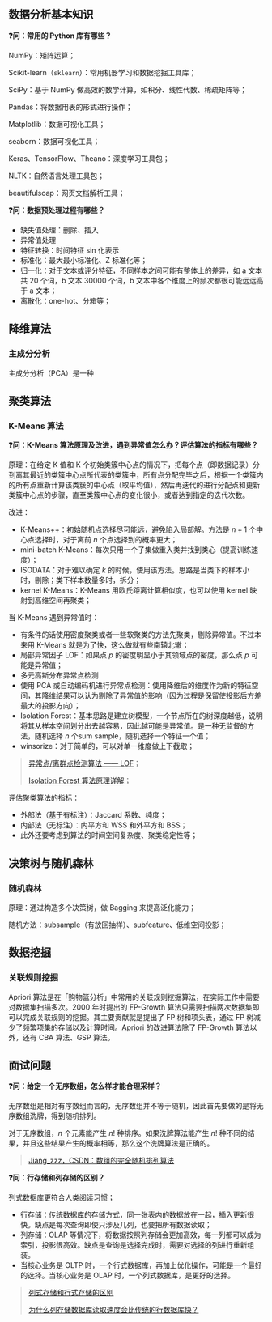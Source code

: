 ## 数据分析基本知识

**❓问：常用的 Python 库有哪些？**

NumPy：矩阵运算；

Scikit-learn（`sklearn`）：常用机器学习和数据挖掘工具库；

SciPy：基于 NumPy 做高效的数学计算，如积分、线性代数、稀疏矩阵等；

Pandas：将数据用表的形式进行操作；

Matplotlib：数据可视化工具；

seaborn：数据可视化工具；

Keras、TensorFlow、Theano：深度学习工具包；

NLTK：自然语言处理工具包；

beautifulsoap：网页文档解析工具；

**❓问：数据预处理过程有哪些？**

- 缺失值处理：删除、插入
- 异常值处理
- 特征转换：时间特征 sin 化表示
- 标准化：最大最小标准化、Z 标准化等；
- 归一化：对于文本或评分特征，不同样本之间可能有整体上的差异，如 a 文本共 20 个词，b 文本 30000 个词，b 文本中各个维度上的频次都很可能远远高于 a 文本；
- 离散化：one-hot、分箱等；

## 降维算法

### 主成分分析

主成分分析（PCA）是一种

## 聚类算法

### K-Means 算法

**❓问：K-Means 算法原理及改进，遇到异常值怎么办？评估算法的指标有哪些？**

原理：在给定 K 值和 K 个初始类簇中心点的情况下，把每个点（即数据记录）分到离其最近的类簇中心点所代表的类簇中，所有点分配完毕之后，根据一个类簇内的所有点重新计算该类簇的中心点（取平均值），然后再迭代的进行分配点和更新类簇中心点的步骤，直至类簇中心点的变化很小，或者达到指定的迭代次数。

改进：

- K-Means++：初始随机点选择尽可能远，避免陷入局部解。方法是 $n+1$ 个中心点选择时，对于离前 $n$ 个点选择到的概率更大；
- mini-batch K-Means：每次只用一个子集做重入类并找到类心（提高训练速度）；
- ISODATA：对于难以确定 $k$ 的时候，使用该方法。思路是当类下的样本小时，剔除；类下样本数量多时，拆分；
- kernel K-Means：K-Means 用欧氏距离计算相似度，也可以使用 kernel 映射到高维空间再聚类；

当 K-Means 遇到异常值时：

- 有条件的话使用密度聚类或者一些软聚类的方法先聚类，剔除异常值。不过本来用 K-Means 就是为了快，这么做就有些南辕北辙；
- 局部异常因子 LOF：如果点 $p$ 的密度明显小于其领域点的密度，那么点 $p$ 可能是异常值；
- 多元高斯分布异常点检测
- 使用 PCA 或自动编码机进行异常点检测：使用降维后的维度作为新的特征空间，其降维结果可以认为剔除了异常值的影响（因为过程是保留使投影后方差最大的投影方向）；
- Isolation Forest：基本思路是建立树模型，一个节点所在的树深度越低，说明将其从样本空间划分出去越容易，因此越可能是异常值。是一种无监督的方法，随机选择 $n$ 个sum sample，随机选择一个特征一个值；
- winsorize：对于简单的，可以对单一维度做上下截取；

> [异常点/离群点检测算法 —— LOF](https://blog.csdn.net/wangyibo0201/article/details/51705966)；
>
> [Isolation Forest 算法原理详解](https://blog.csdn.net/u013709270/article/details/73436588)；

评估聚类算法的指标：

- 外部法（基于有标注）：Jaccard 系数、纯度；
- 内部法（无标注）：内平方和 WSS 和外平方和 BSS；
- 此外还要考虑到算法的时间空间复杂度、聚类稳定性等；

## 决策树与随机森林

### 随机森林

原理：通过构造多个决策树，做 Bagging 来提高泛化能力；

随机方法：subsample（有放回抽样）、subfeature、低维空间投影；

## 数据挖掘

### 关联规则挖掘

Apriori 算法是在「购物篮分析」中常用的关联规则挖掘算法，在实际工作中需要对数据集扫描多次。2000 年时提出的 FP-Growth 算法只需要扫描两次数据集即可以完成关联规则的挖掘。其主要贡献就是提出了 FP 树和项头表，通过 FP 树减少了频繁项集的存储以及计算时间。Apriori 的改进算法除了 FP-Growth 算法以外，还有 CBA 算法、GSP 算法。

## 面试问题

**❓问：给定一个无序数组，怎么样才能合理采样？**

无序数组是相对有序数组而言的，无序数组并不等于随机，因此首先要做的是将无序数组洗牌，得到随机排列。

对于无序数组，$n$ 个元素能产生 $n!$ 种排序。如果洗牌算法能产生 $n!$ 种不同的结果，并且这些结果产生的概率相等，那么这个洗牌算法是正确的。

> [Jiang_zzz，CSDN：数组的完全随机排列算法](https://blog.csdn.net/jiang_zzz/article/details/53786999)

**❓问：行存储和列存储的区别？**

列式数据库更符合人类阅读习惯；

- 行存储：传统数据库的存储方式，同一张表内的数据放在一起，插入更新很快。缺点是每次查询即使只涉及几列，也要把所有数据读取；
- 列存储：OLAP 等情况下，将数据按照列存储会更加高效，每一列都可以成为索引，投影很高效。缺点是查询是选择完成时，需要对选择的列进行重新组装。
- 当核心业务是 OLTP 时，一个行式数据库，再加上优化操作，可能是一个最好的选择。当核心业务是 OLAP 时，一个列式数据库，是更好的选择。

> [列式存储和行式存储的区别](https://blog.csdn.net/qq_26091271/article/details/51778675)
>
> [为什么列存储数据库读取速度会比传统的行数据库快？](https://www.zhihu.com/question/29380943)

